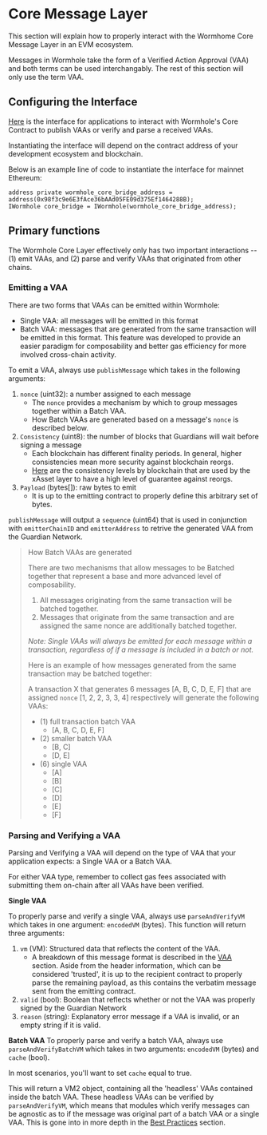 # Core Message Layer

This section will explain how to properly interact with the Wormhome Core Message Layer in an EVM ecosystem.

Messages in Wormhole take the form of a Verified Action Approval (VAA) and both terms can be used interchangably. The rest of this section will only use the term VAA.

## Configuring the Interface

[Here](https://github.com/wormhole-foundation/wormhole/blob/dev.v2/ethereum/contracts/interfaces/IWormhole.sol) is the interface for applications to interact with Wormhole's Core Contract to publish VAAs or verify and parse a received VAAs.

Instantiating the interface will depend on the contract address of your development ecosystem and blockchain.

Below is an example line of code to instantiate the interface for mainnet Ethereum:

```
address private wormhole_core_bridge_address = address(0x98f3c9e6E3fAce36bAAd05FE09d375Ef1464288B);
IWormhole core_bridge = IWormhole(wormhole_core_bridge_address);
```

## Primary functions

The Wormhole Core Layer effectively only has two important interactions -- (1) emit VAAs, and (2) parse and verify VAAs that originated from other chains.

### Emitting a VAA

There are two forms that VAAs can be emitted within Wormhole:

- Single VAA: all messages will be emitted in this format
- Batch VAA: messages that are generated from the same transaction will be emitted in this format. This feature was developed to provide an easier paradigm for composability and better gas efficiency for more involved cross-chain activity.

To emit a VAA, always use `publishMessage` which takes in the following arguments:

1.  `nonce` (uint32): a number assigned to each message
    - The `nonce` provides a mechanism by which to group messages together within a Batch VAA.
    - How Batch VAAs are generated based on a message's `nonce` is described below.
2.  `Consistency` (uint8): the number of blocks that Guardians will wait before signing a message
    - Each blockchain has different finality periods. In general, higher consistencies mean more security against blockchain reorgs.
    - [Here](../../reference/contracts.md) are the consistency levels by blockchain that are used by the xAsset layer to have a high level of guarantee against reorgs.
3.  `Payload` (bytes[]): raw bytes to emit
    - It is up to the emitting contract to properly define this arbitrary set of bytes.

`publishMessage` will output a `sequence` (uint64) that is used in conjunction with `emitterChainID` and `emitterAddress` to retrive the generated VAA from the Guardian Network.

> How Batch VAAs are generated
>
> There are two mechanisms that allow messages to be Batched together that represent a base and more advanced level of composability.
>
> 1. All messages originating from the same transaction will be batched together.
> 2. Messages that originate from the same transaction and are assigned the same nonce are additionally batched together.
>
> _Note: Single VAAs will always be emitted for each message within a transaction, regardless of if a message is included in a batch or not._
>
> Here is an example of how messages generated from the same transaction may be batched together:
>
> A transaction X that generates 6 messages [A, B, C, D, E, F] that are assigned `nonce` [1, 2, 2, 3, 3, 4] respectively will generate the following VAAs:
>
> - (1) full transaction batch VAA
>   - [A, B, C, D, E, F]
> - (2) smaller batch VAA
>   - [B, C]
>   - [D, E]
> - (6) single VAA
>   - [A]
>   - [B]
>   - [C]
>   - [D]
>   - [E]
>   - [F]

### Parsing and Verifying a VAA

Parsing and Verifying a VAA will depend on the type of VAA that your application expects: a Single VAA or a Batch VAA.

For either VAA type, remember to collect gas fees associated with submitting them on-chain after all VAAs have been verified.

**Single VAA**

To properly parse and verify a single VAA, always use `parseAndVerifyVM` which takes in one argument: `encodedVM` (bytes). This function will return three arguments:

1. `vm` (VM): Structured data that reflects the content of the VAA.
   - A breakdown of this message format is described in the [VAA](../../wormhole/4_vaa.md) section. Aside from the header information, which can be considered 'trusted', it is up to the recipient contract to properly parse the remaining payload, as this contains the verbatim message sent from the emitting contract.
2. `valid` (bool): Boolean that reflects whether or not the VAA was properly signed by the Guardian Network
3. `reason` (string): Explanatory error message if a VAA is invalid, or an empty string if it is valid.

**Batch VAA**
To properly parse and verify a batch VAA, always use `parseAndVerifyBatchVM` which takes in two arguments: `encodedVM` (bytes) and `cache` (bool).

In most scenarios, you'll want to set `cache` equal to true.

This will return a VM2 object, containing all the 'headless' VAAs contained inside the batch VAA. These headless VAAs can be verified by `parseAndVerifyVM`, which means that modules which verify messages can be agnostic as to if the message was original part of a batch VAA or a single VAA. This is gone into in more depth in the [Best Practices](./bestPractices.md) section.

